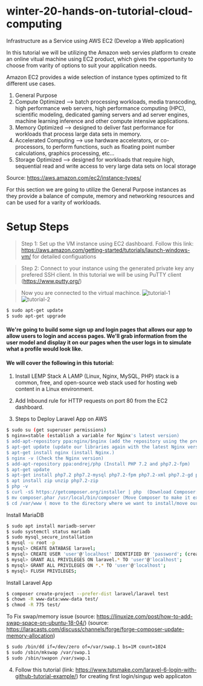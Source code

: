 # winter-20-hands-on-tutorial-cloud-computing
Infrastructure as a Service using AWS EC2 (Develop a Web application) 

In this tutorial we will be utilizing the Amazon web servies platform to create an online vitual machine using EC2 product, which gives the opportunity to choose from varity of options to suit your application needs. 

Amazon EC2 provides a wide selection of instance types optimized to fit different use cases.
1. General Purpose
2. Compute Optimized -->  batch processing workloads, media transcoding, high performance web servers, high performance computing (HPC), scientific modeling, dedicated gaming servers and ad server engines, machine learning inference and other compute intensive applications.
3. Memory Optimized --> designed to deliver fast performance for workloads that process large data sets in memory.
4. Accelerated Computing --> use hardware accelerators, or co-processors, to perform functions, such as floating point number calculations, graphics processing, etc...
5. Storage Optimized --> designed for workloads that require high, sequential read and write access to very large data sets on local storage

Source: https://aws.amazon.com/ec2/instance-types/

For this section we are going to utilize the General Purpose instances as they provide a balance of compute, memory and networking resources and can be used for a varity of workloads.

# Setup Steps

>Step 1:
Set up the VM instance using EC2 dashboard. Follow this link: https://aws.amazon.com/getting-started/tutorials/launch-windows-vm/ for detailed configuations

>Step 2:
Connect to your instance using the generated private key any prefered SSH client. In this tutorial we will be using PuTTY client (https://www.putty.org/)

>Now you are connected to the virtual machince.
![tutorial-1](https://user-images.githubusercontent.com/9883712/71838449-d4abc800-3086-11ea-82d7-ef65ea6b095b.PNG)
![tutorial-2](https://user-images.githubusercontent.com/9883712/71838502-f7d67780-3086-11ea-9414-2b5b69c84dcf.PNG)

```sh
$ sudo apt-get update
$ sudo apt-get upgrade
```

#### We're going to build some sign up and login pages that allows our app to allow users to login and access pages. We'll grab information from the user model and display it on our pages when the user logs in to simulate what a profile would look like.

#### We will cover the following in this tutorial:
1. Install LEMP Stack
A LAMP (Linux, Nginx, MySQL, PHP) stack is a common, free, and open-source web stack used for hosting web content in a Linux environment.

2. Add Inbound rule for HTTP requests on port 80 from the EC2 dashboard.

3. Steps to Deploy Laravel App on AWS
```sh
$ sudo su (get superuser permissions)
$ nginx=stable (establish a variable for Nginx's latest version)
$ add-apt-repository ppa:nginx/$nginx (add the repository using the previous variable.)
$ apt-get update (update our libraries again with the latest Nginx version.)
$ apt-get install nginx (install Nginx.)
$ nginx -v (Check the Nginx version)
$ add-apt-repository ppa:ondrej/php (Install PHP 7.2 and php7.2-fpm)
$ apt-get update
$ apt-get install php7.2 php7.2-mysql php7.2-fpm php7.2-xml php7.2-gd php7.2-opcache php7.2-mbstring
$ apt install zip unzip php7.2-zip
$ php -v
$ curl -sS https://getcomposer.org/installer | php  (Download Composer:)
$ mv composer.phar /usr/local/bin/composer (Move Composer to make it executable.)
$ cd /var/www ( move to the directory where we want to install/move our Laravel instance.)
```

Install MariaDB
```sh
$ sudo apt install mariadb-server
$ sudo systemctl status mariadb
$ sudo mysql_secure_installation
$ mysql -u root -p
$ mysql> CREATE DATABASE laravel;
$ mysql> CREATE USER 'user'@'localhost' IDENTIFIED BY 'password'; (create new user)
$ mysql> GRANT ALL PRIVILEGES ON laravel.* TO 'user'@'localhost';
$ mysql> GRANT ALL PRIVILEGES ON *.* TO 'user'@'localhost';
$ mysql> FLUSH PRIVILEGES;
```

Install Laravel App
```sh
$ composer create-project --prefer-dist laravel/laravel test
$ chown -R www-data:www-data test/
$ chmod -R 775 test/
```

To Fix swap/memory issue (source: https://linuxize.com/post/how-to-add-swap-space-on-ubuntu-18-04/)
(source: https://laracasts.com/discuss/channels/forge/forge-composer-update-memory-allocation)
```sh
$ sudo /bin/dd if=/dev/zero of=/var/swap.1 bs=1M count=1024
$ sudo /sbin/mkswap /var/swap.1
$ sudo /sbin/swapon /var/swap.1
```

4. Follow this tutorial (link: https://www.tutsmake.com/laravel-6-login-with-github-tutorial-example/) for creating first login/singup web applicaton

